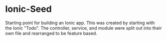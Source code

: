 # Ionic-Seed
Starting point for building an Ionic app.
This was created by starting with the Ionic "Todo". The controller, service, and module were split out into their own file and rearranged to be feature based. 
